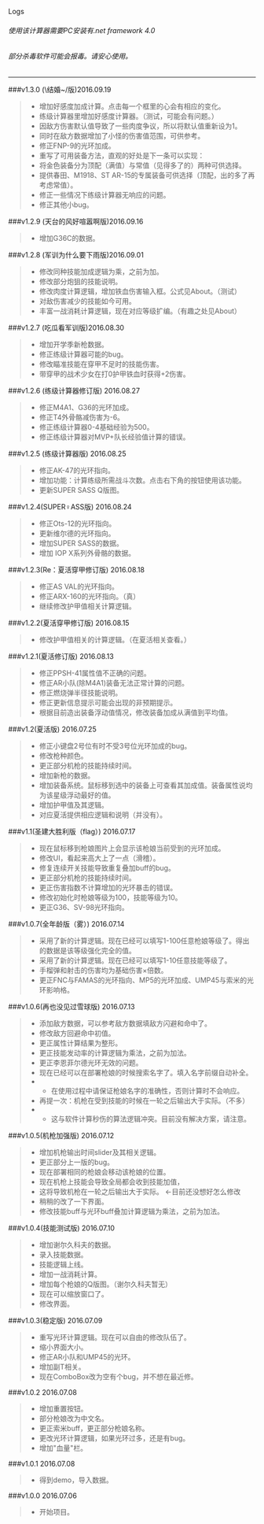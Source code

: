 
Logs

###### 使用该计算器需要PC安装有.net framework 4.0
###### 部分杀毒软件可能会报毒。请安心使用。
-------------

###v1.3.0 (\结婚~/版)2016.09.19

> - 增加好感度加成计算。点击每一个框里的心会有相应的变化。
> - 练级计算器里增加好感度计算器。（测试，可能会有问题。）
> - 因敌方伤害默认值导致了一些肉度争议，所以将默认值重新设为1。
> - 同时在敌方数据增加了小怪的伤害值范围，可供参考。
> - 修正FNP-9的光环加成。
> - 重写了可用装备方法，直观的好处是下一条可以实现：
> - 将金色装备分为顶配（满值）与常值（见得多了的）两种可供选择。
> - 提供春田、M1918、ST AR-15的专属装备可供选择（顶配，出的多了再考虑常值）。
> - 修正一些情况下练级计算器无响应的问题。
> - 修正其他小bug。

###v1.2.9 (天台的风好喧嚣啊版)2016.09.16

> - 增加G36C的数据。

###v1.2.8 (军训为什么要下雨版)2016.09.01

> - 修改同种技能加成逻辑为乘，之前为加。
> - 修改部分炮狙的技能说明。
> - 修改肉度计算逻辑，增加铁血伤害输入框。公式见About。（测试）
> - 对敌伤害减少的技能如今可用。
> - 丰富一战消耗计算逻辑，现在对应等级扩编。（有趣之处见About）

###v1.2.7 (吃瓜看军训版)2016.08.30

> - 增加开学季新枪数据。
> - 修正练级计算器可能的bug。
> - 修改瞄准技能在穿甲不足时的技能伤害。
> - 带穿甲的战术少女在打0护甲铁血时获得+2伤害。

###v1.2.6 (练级计算器修订版) 2016.08.27

> - 修正M4A1、G36的光环加成。
> - 修正T4外骨骼减伤害为-6。
> - 修正练级计算器0-4基础经验为500。
> - 修正练级计算器对MVP+队长经验值计算的错误。

###v1.2.5 (练级计算器版) 2016.08.25

> - 修正AK-47的光环指向。
> - 增加功能：计算练级所需战斗次数。点击右下角的按钮使用该功能。
> - 更新SUPER SASS Q版图。

###v1.2.4(SUPER♀ASS版) 2016.08.24

> - 修正Ots-12的光环指向。
> - 更新维尔德的光环指向。
> - 增加SUPER SASS的数据。
> - 增加 IOP X系列外骨骼的数据。

###v1.2.3(Re：夏活穿甲修订版) 2016.08.18

> - 修正AS VAL的光环指向。
> - 修正ARX-160的光环指向。（真）
> - 继续修改护甲值相关计算逻辑。

###v1.2.2(夏活穿甲修订版) 2016.08.15

> - 修改护甲值相关的计算逻辑。（在夏活相关查看。）

###v1.2.1(夏活修订版) 2016.08.13

> - 修正PPSH-41属性值不正确的问题。
> - 修正AR小队(除M4A1)装备无法正常计算的问题。
> - 修正燃烧弹半径技能说明。
> - 修正更新信息提示可能会出现的非预期提示。
> - 根据目前造出装备浮动值情况，修改装备加成从满值到平均值。

###v1.2(夏活版) 2016.07.25

> - 修正小键盘2号位有时不受3号位光环加成的bug。
> - 修改枪种颜色。
> - 更正部分机枪的技能持续时间。 
> - 增加新枪的数据。
> - 增加装备系统。鼠标移到选中的装备上可查看其加成值。装备属性说均为该星级浮动最好的值。
> - 增加护甲值及其逻辑。
> - 对应夏活提供相应逻辑和说明（并没有）。

###v1.1(圣建大胜利版（flag）) 2016.07.17

> - 现在鼠标移到枪娘图片上会显示该枪娘当前受到的光环加成。
> - 修改UI，看起来高大上了一点（滑稽）。
> - 修复连续开关技能导致重复叠加buff的bug。
> - 更正部分机枪的技能持续时间。 
> - 更正伤害指数不计算增加的光环暴击的错误。
> - 修改初始化时枪娘等级为100，技能等级为10。
> - 更正G36、SV-98光环指向。

###v1.0.7(全年龄版（雾）) 2016.07.14

> - 采用了新的计算逻辑。现在已经可以填写1-100任意枪娘等级了。得出的数据是该等级强化完全的值。
> - 采用了新的计算逻辑。现在已经可以填写1-10任意技能等级了。
> - 手榴弹和射击的伤害均为基础伤害×倍数。
> - 更正FNC与FAMAS的光环指向、MP5的光环加成、UMP45与索米的光环影响格。

###v1.0.6(再也没见过雪球版) 2016.07.13
> - 添加敌方数据，可以参考敌方数据填敌方闪避和命中了。
> - 修改敌方回避命中初值。
> - 更正属性计算结果为整形。
> - 更正技能发动率的计算逻辑为乘法，之前为加法。
> - 更正李恩菲尔德光环无效的问题。
> - 现在已经可以在部署枪娘的时候搜索名字了。填入名字前缀自动补全。
> - - 在使用过程中请保证枪娘名字的准确性，否则计算时不会响应。
> - 再提一次：机枪在受到技能的时候在一轮之后输出大于实际。（不多）
> - - 这与软件计算秒伤的算法逻辑冲突。目前没有解决方案，请注意。

###v1.0.5(机枪加强版) 2016.07.12

> - 增加机枪输出时间slider及其相关逻辑。
> - 更正部分上一版的bug。
> - 现在部署相同的枪娘会移动该枪娘的位置。
> - 现在机枪上技能会导致全局都会收到技能加值，
> - 这将导致机枪在一轮之后输出大于实际。 ←目前还没想好怎么修改
> - 稍稍的改了一下界面。
> - 修改技能buff与光环buff叠加计算逻辑为乘法，之前为加法。

###v1.0.4(技能测试版) 2016.07.10

> - 增加谢尔久科夫的数据。
> - 录入技能数据。
> - 技能逻辑上线。
> - 增加一战消耗计算。
> - 增加每个枪娘的Q版图。（谢尔久科夫暂无）
> - 现在可以缩放窗口了。
> - 修改界面。

###v1.0.3(稳定版) 2016.07.09

> - 重写光环计算逻辑。现在可以自由的修改队伍了。
> - 缩小界面大小。
> - 修正AR小队和UMP45的光环。
> - 增加副T相关。
> - 现在ComboBox改为空有个bug，并不想在最近修。

###v1.0.2 2016.07.08

> - 增加重置按钮。
> - 部分枪娘改为中文名。
> - 更正索米buff，更正部分枪娘名称。
> - 更改光环计算逻辑，如果光环过多，还是有bug。
> - 增加"血量"栏。

###v1.0.1 2016.07.08

> - 得到demo，导入数据。

###v1.0.0 2016.07.06

> - 开始项目。
